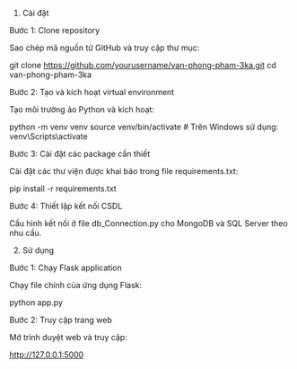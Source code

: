 1. Cài đặt

Bước 1: Clone repository

Sao chép mã nguồn từ GitHub và truy cập thư mục:

git clone https://github.com/yourusername/van-phong-pham-3ka.git
cd van-phong-pham-3ka

Bước 2: Tạo và kích hoạt virtual environment

Tạo môi trường ảo Python và kích hoạt:

python -m venv venv
source venv/bin/activate  # Trên Windows sử dụng: venv\Scripts\activate

Bước 3: Cài đặt các package cần thiết

Cài đặt các thư viện được khai báo trong file requirements.txt:

pip install -r requirements.txt

Bước 4: Thiết lập kết nối CSDL

Cấu hình kết nối ở file db_Connection.py cho MongoDB và SQL Server theo nhu cầu.

2. Sử dụng

Bước 1: Chạy Flask application

Chạy file chính của ứng dụng Flask:

python app.py

Bước 2: Truy cập trang web

Mở trình duyệt web và truy cập:

http://127.0.0.1:5000
